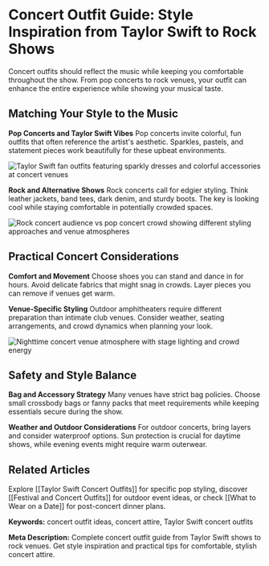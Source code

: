# Concert Outfit Guide: Style Inspiration from Taylor Swift to Rock Shows

Concert outfits should reflect the music while keeping you comfortable throughout the show. From pop concerts to rock venues, your outfit can enhance the entire experience while showing your musical taste.

## Matching Your Style to the Music

**Pop Concerts and Taylor Swift Vibes**
Pop concerts invite colorful, fun outfits that often reference the artist's aesthetic. Sparkles, pastels, and statement pieces work beautifully for these upbeat environments.

![Taylor Swift fan outfits featuring sparkly dresses and colorful accessories at concert venues](/content/images/concert-outfit/taylor-swift-fan-concert-outfits.jpg)

**Rock and Alternative Shows**
Rock concerts call for edgier styling. Think leather jackets, band tees, dark denim, and sturdy boots. The key is looking cool while staying comfortable in potentially crowded spaces.

![Rock concert audience vs pop concert crowd showing different styling approaches and venue atmospheres](/content/images/concert-outfit/rock-vs-pop-concert-crowds.jpg)

## Practical Concert Considerations

**Comfort and Movement**
Choose shoes you can stand and dance in for hours. Avoid delicate fabrics that might snag in crowds. Layer pieces you can remove if venues get warm.

**Venue-Specific Styling**
Outdoor amphitheaters require different preparation than intimate club venues. Consider weather, seating arrangements, and crowd dynamics when planning your look.

![Nighttime concert venue atmosphere with stage lighting and crowd energy](/content/images/concert-outfit/nighttime-concert-venue-atmosphere.jpg)

## Safety and Style Balance

**Bag and Accessory Strategy**
Many venues have strict bag policies. Choose small crossbody bags or fanny packs that meet requirements while keeping essentials secure during the show.

**Weather and Outdoor Considerations**
For outdoor concerts, bring layers and consider waterproof options. Sun protection is crucial for daytime shows, while evening events might require warm outerwear.

## Related Articles

Explore [[Taylor Swift Concert Outfits]] for specific pop styling, discover [[Festival and Concert Outfits]] for outdoor event ideas, or check [[What to Wear on a Date]] for post-concert dinner plans.

**Keywords:** concert outfit ideas, concert attire, Taylor Swift concert outfits

**Meta Description:** Complete concert outfit guide from Taylor Swift shows to rock venues. Get style inspiration and practical tips for comfortable, stylish concert attire.

